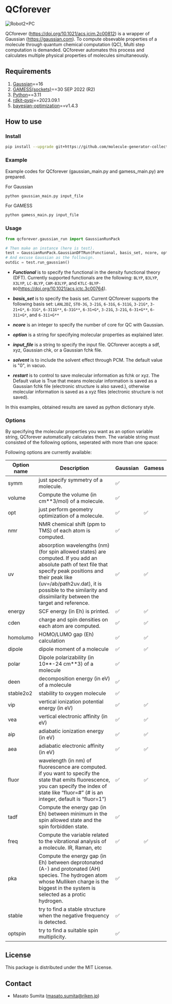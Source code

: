 # QCforever

![Robot2+PC](https://user-images.githubusercontent.com/46772738/188896764-65ab12c1-3cc9-421d-8d87-ed33c932380a.png)

QCforever (https://doi.org/10.1021/acs.jcim.2c00812) is a wrapper of Gaussian (https://gaussian.com). To compute obsevable properties of a molecule through quantum chemical computation (QC),
Multi step computation is demanded. QCforever automates this process and calculates multiple physical properties of molecules simultaneously.


## Requirements

1. [Gaussian](https://gaussian.com)==16
2. [GAMESS(sockets)](https://www.msg.chem.iastate.edu/gamess/)==30 SEP 2022 (R2)
3. [Python](https://www.anaconda.com/download/)==3.11
4. [rdkit-pypi](https://anaconda.org/rdkit/rdkit)==2023.09.1
5. [bayesian-optimization](https://github.com/bayesian-optimization/BayesianOptimization)==v1.4.3

## How to use

### Install

```bash
pip install --upgrade git+https://github.com/molecule-generator-collection/QCforever.git
```

### Example

Example codes for QCforever (gaussian_main.py and gamess_main.py) are prepared.

For Gaussian
```bash
python gaussian_main.py input_file
```
For GAMESS
```bash
python gamess_main.py input_file
```

### Usage

```python
from qcforever.gaussian_run import GaussianRunPack

# Then make an instance (here is test).
test = GaussianRunPack.GaussianDFTRun(Functional, basis_set, ncore, option, input_file, solvent='water', restart=False)
# And excuse Gaussian as the followign.
outdic = test.run_gaussian()
```

- ***Functional*** is to specify the functional in the density functional theory (DFT).
Currently supported functionals are the following: `BLYP`, `B3LYP`, `X3LYP`, `LC-BLYP`, `CAM-B3LYP`, 
and `KTLC-BLYP-BO`(https://doi.org/10.1021/acs.jctc.3c00764).

- ***basis_set*** is to specify the basis set.
  Current QCforever supports the following basis set:
  `LANL2DZ`, `STO-3G`, `3-21G`, `6-31G`, `6-311G`, `3-21G*`, `3-21+G*`, `6-31G*`, `6-311G**`, `6-31G**`,
  `6-31+G*`, `3-21G`, `3-21G`, `6-31+G**`, `6-311+G*`, and `6-311+G**`

- ***ncore*** is an integer to specify the number of core for QC with Gaussian.

- ***option*** is a string for specifying molecular properties as explained later.

- ***input_file*** is a string to specify the input file.
  QCforever accepts a sdf, xyz, Gaussian chk, or a Gaussian fchk file.

- ***solvent*** is to include the solvent effect through PCM.
  The default value is "0", in vacuo.

- ***restart*** is to control to save molecular information as fchk or xyz.
  The Default value is True that means molecular information is saved as a Gaussian fchk file (electronic structure is also saved.),
  otherwise molecular information is saved as a xyz files (electronic structure is not saved).

In this examples, obtained results are saved as python dictionary style.

### Options

By specifying the molecular properties you want as an option variable string,
QCforever automatically calculates them.
The variable string must consisted of the following options,
seperated with more than one space:

Following options are currently available:

| Option name | Description | Gaussian | Gamess |
|---|---|---|---|
|symm| just specify symmetry of a molecule.|:white_check_mark:||
|volume| Compute the volume (in cm**3/mol) of a molecule.|:white_check_mark:||
|opt| just perform geometry optimization of a molecule.|:white_check_mark:|:white_check_mark:|
|nmr| NMR chemical shift (ppm to TMS) of each atom is computed.|:white_check_mark:||
|uv| absorption wavelengths (nm) (for spin allowed states) are computed. If you add an absolute path of text file that specify peak positions and their peak like (uv=/ab/path2uv.dat), it is possible to the similarity and dissimilarity between the target and reference. |:white_check_mark:|:white_check_mark:|
|energy| SCF energy (in Eh) is printed.|:white_check_mark:|:white_check_mark:|
|cden| charge and spin densities on each atom are computed.|:white_check_mark:|:white_check_mark:|
|homolumo| HOMO/LUMO gap (Eh) calculation|:white_check_mark:|:white_check_mark:|
|dipole| dipole moment of a molecule|:white_check_mark:|:white_check_mark:|
|polar| Dipole polarizability (in 10**-24 cm**3) of a molecule|:white_check_mark:||
|deen| decomposition energy (in eV) of a molecule|:white_check_mark:||
|stable2o2| stability to oxygen molecule|:white_check_mark:||
|vip| vertical ionization potential energy (in eV)|:white_check_mark:|:white_check_mark:|
|vea| vertical electronic affinity (in eV)|:white_check_mark:|:white_check_mark:|
|aip| adiabatic ionization energy (in eV)|:white_check_mark:|:white_check_mark:|
|aea| adiabatic electronic affinity (in eV)|:white_check_mark:|:white_check_mark:|
|fluor| wavelength (in nm) of fluorescence are computed. if you want to specify the state that emits fluorescence, you can specify the index of state like “fluor=#” (# is an integer, default is “fluor=1”)|:white_check_mark:|:white_check_mark:|
|tadf| Compute the energy gap (in Eh) between minimum in the spin allowed state and the spin forbidden state.|:white_check_mark:||
|freq| Compute the variable related to the vibrational analysis of a molecule. IR, Raman, etc|:white_check_mark:|:white_check_mark:|
|pka| Compute the energy gap (in Eh) between deprotonated (A-) and protonated (AH) species. The hydrogen atom whose Mulliken charge is the biggest in the system is selected as a protic hydrogen.|:white_check_mark:||
|stable| try to find a stable structure when the negative frequency is detected.|:white_check_mark:||
|optspin| try to find a suitable spin multiplicity.|:white_check_mark:||

## License

This package is distributed under the MIT License.

## Contact

- Masato Sumita (masato.sumita@riken.jp)
